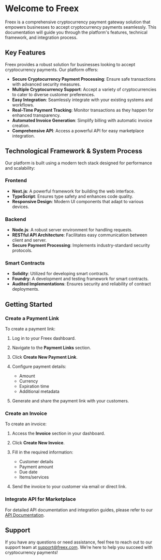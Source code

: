 # Welcome to Freex

Freex is a comprehensive cryptocurrency payment gateway solution that empowers businesses to accept cryptocurrency payments seamlessly. This documentation will guide you through the platform's features, technical framework, and integration process.

## Key Features

Freex provides a robust solution for businesses looking to accept cryptocurrency payments. Our platform offers:

- **Secure Cryptocurrency Payment Processing**: Ensure safe transactions with advanced security measures.
- **Multiple Cryptocurrency Support**: Accept a variety of cryptocurrencies to cater to diverse customer preferences.
- **Easy Integration**: Seamlessly integrate with your existing systems and workflows.
- **Real-Time Payment Tracking**: Monitor transactions as they happen for enhanced transparency.
- **Automated Invoice Generation**: Simplify billing with automatic invoice creation.
- **Comprehensive API**: Access a powerful API for easy marketplace integration.

## Technological Framework & System Process

Our platform is built using a modern tech stack designed for performance and scalability:

### Frontend

- **Next.js**: A powerful framework for building the web interface.
- **TypeScript**: Ensures type safety and enhances code quality.
- **Responsive Design**: Modern UI components that adapt to various devices.

### Backend

- **Node.js**: A robust server environment for handling requests.
- **RESTful API Architecture**: Facilitates easy communication between client and server.
- **Secure Payment Processing**: Implements industry-standard security protocols.

### Smart Contracts

- **Solidity**: Utilized for developing smart contracts.
- **Foundry**: A development and testing framework for smart contracts.
- **Audited Implementations**: Ensures security and reliability of contract deployments.

## Getting Started

### Create a Payment Link

To create a payment link:

1.  Log in to your Freex dashboard.

2.  Navigate to the **Payment Links** section.

3.  Click **Create New Payment Link**.

4.  Configure payment details:

    - Amount
    - Currency
    - Expiration time
    - Additional metadata

5.  Generate and share the payment link with your customers.

### Create an Invoice

To create an invoice:

1.  Access the **Invoice** section in your dashboard.

2.  Click **Create New Invoice**.

3.  Fill in the required information:

    - Customer details
    - Payment amount
    - Due date
    - Items/services

4.  Send the invoice to your customer via email or direct link.

### Integrate API for Marketplace

For detailed API documentation and integration guides, please refer to our [API Documentation](./api-documentation.md).

## Support

If you have any questions or need assistance, feel free to reach out to our support team at <support@freex.com>. We’re here to help you succeed with cryptocurrency payments!
